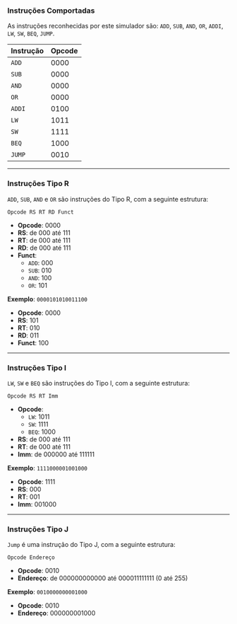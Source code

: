 ### Instruções Comportadas

As instruções reconhecidas por este simulador são: `ADD`, `SUB`, `AND`, `OR`, `ADDI`, `LW`, `SW`, `BEQ`, `JUMP`.

| Instrução | Opcode  |
|-----------|---------|
| `ADD`     | 0000    |
| `SUB`     | 0000    |
| `AND`     | 0000    |
| `OR`      | 0000    |
| `ADDI`    | 0100    |
| `LW`      | 1011    |
| `SW`      | 1111    |
| `BEQ`     | 1000    |
| `JUMP`    | 0010    |

---

### Instruções Tipo R

`ADD`, `SUB`, `AND` e `OR` são instruções do Tipo R, com a seguinte estrutura:

`Opcode RS RT RD Funct`

- **Opcode**: 0000
- **RS**: de 000 até 111
- **RT**: de 000 até 111
- **RD**: de 000 até 111
- **Funct**:
  - `ADD`: 000
  - `SUB`: 010
  - `AND`: 100
  - `OR`: 101

**Exemplo**: `0000101010011100`

- **Opcode**: 0000
- **RS**: 101
- **RT**: 010
- **RD**: 011
- **Funct**: 100

---

### Instruções Tipo I

`LW`, `SW` e `BEQ` são instruções do Tipo I, com a seguinte estrutura:

`Opcode RS RT Imm`

- **Opcode**:
  - `LW`: 1011
  - `SW`: 1111
  - `BEQ`: 1000
- **RS**: de 000 até 111
- **RT**: de 000 até 111
- **Imm**: de 000000 até 111111

**Exemplo**: `1111000001001000`

- **Opcode**: 1111
- **RS**: 000
- **RT**: 001
- **Imm**: 001000

---

### Instruções Tipo J

`Jump` é uma instrução do Tipo J, com a seguinte estrutura:

`Opcode Endereço`

- **Opcode**: 0010
- **Endereço**: de 000000000000 até 000011111111 (0 até 255)

**Exemplo**: `0010000000001000`

- **Opcode**: 0010
- **Endereço**: 000000001000
